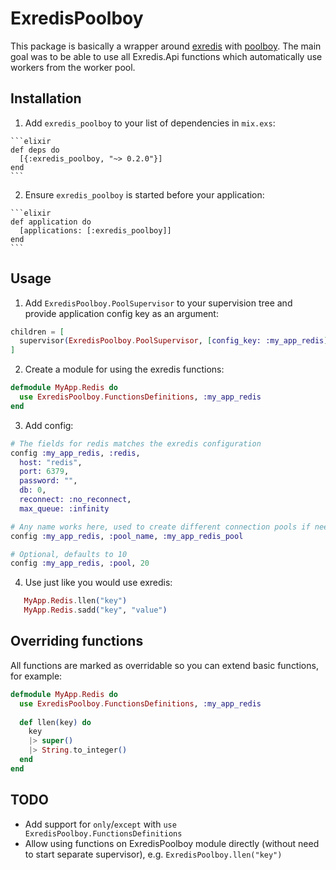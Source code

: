 # ExredisPoolboy

This package is basically a wrapper around [exredis](https://github.com/artemeff/exredis) with [poolboy](https://github.com/devinus/poolboy).
The main goal was to be able to use all Exredis.Api functions which automatically use workers from the worker pool.

## Installation

  1. Add `exredis_poolboy` to your list of dependencies in `mix.exs`:

    ```elixir
    def deps do
      [{:exredis_poolboy, "~> 0.2.0"}]
    end
    ```

  2. Ensure `exredis_poolboy` is started before your application:

    ```elixir
    def application do
      [applications: [:exredis_poolboy]]
    end
    ```

## Usage

  1. Add `ExredisPoolboy.PoolSupervisor` to your supervision tree and provide application config key as an argument:

  ```elixir
  children = [
    supervisor(ExredisPoolboy.PoolSupervisor, [config_key: :my_app_redis])
  ]
  ```

  2. Create a module for using the exredis functions:

  ```elixir
  defmodule MyApp.Redis do
    use ExredisPoolboy.FunctionsDefinitions, :my_app_redis
  end
  ```

  3. Add config:

  ```elixir
  # The fields for redis matches the exredis configuration
  config :my_app_redis, :redis,
    host: "redis",
    port: 6379,
    password: "",
    db: 0,
    reconnect: :no_reconnect,
    max_queue: :infinity

  # Any name works here, used to create different connection pools if needed
  config :my_app_redis, :pool_name, :my_app_redis_pool

  # Optional, defaults to 10
  config :my_app_redis, :pool, 20
  ```

  4. Use just like you would use exredis:

  ```elixir
     MyApp.Redis.llen("key")
     MyApp.Redis.sadd("key", "value")
  ```
  
  ## Overriding functions
  
  All functions are marked as overridable so you can extend basic functions, for example:
  
  ```elixir
  defmodule MyApp.Redis do
    use ExredisPoolboy.FunctionsDefinitions, :my_app_redis
    
    def llen(key) do
      key
      |> super()
      |> String.to_integer()
    end
  end
  ```
  
  ## TODO
  
  - Add support for `only`/`except` with `use ExredisPoolboy.FunctionsDefinitions`
  - Allow using functions on ExredisPoolboy module directly (without need to start separate supervisor), e.g. `ExredisPoolboy.llen("key")`
